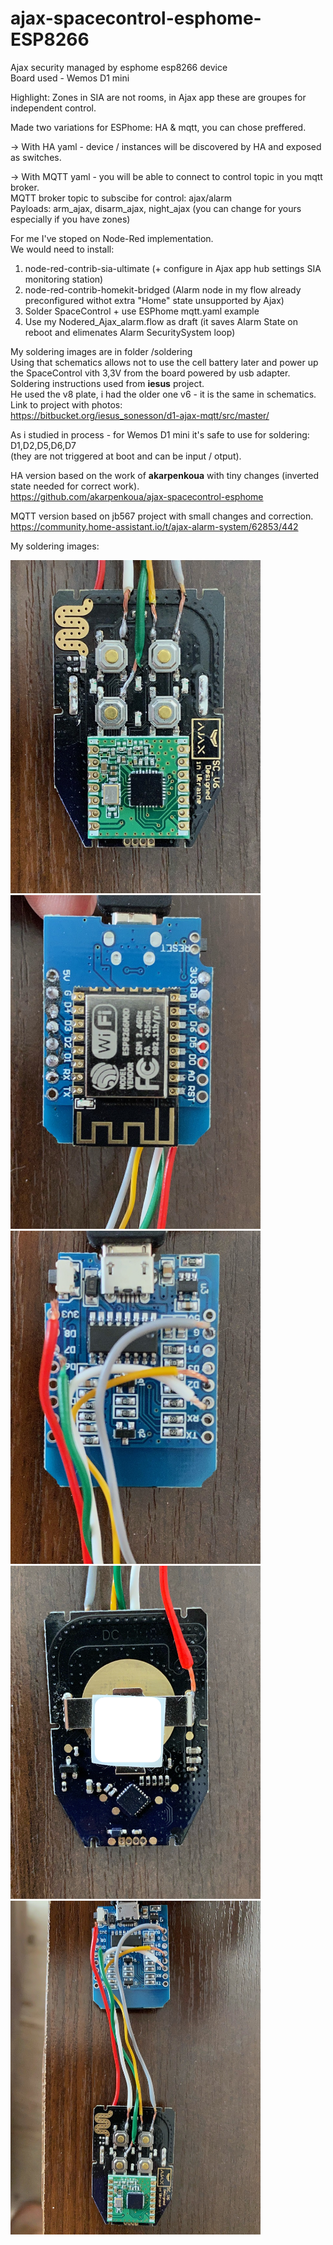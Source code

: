 # ajax-spacecontrol-esphome-ESP8266  
Ajax security managed by esphome esp8266 device  
Board used - Wemos D1 mini  

Highlight: Zones in SIA are not rooms, in Ajax app these are groupes for independent control.  

Made two variations for ESPhome: HA & mqtt, you can chose preffered.  

-> With HA yaml - device / instances will be discovered by HA and exposed as switches.  

-> With MQTT yaml - you will be able to connect to control topic in you mqtt broker.  
MQTT broker topic to subscibe for control: ajax/alarm  
Payloads: arm_ajax, disarm_ajax, night_ajax (you can change for yours especially if you have zones)  

For me I've stoped on Node-Red implementation.  
We would need to install:  
1. node-red-contrib-sia-ultimate (+ configure in Ajax app hub settings SIA monitoring station)  
2. node-red-contrib-homekit-bridged (Alarm node in my flow already preconfigured withot extra "Home" state unsupported by Ajax)  
3. Solder SpaceControl + use ESPhome mqtt.yaml example  
4. Use my Nodered_Ajax_alarm.flow as draft (it saves Alarm State on reboot and elimenates Alarm SecuritySystem loop)  

My soldering images are in folder /soldering  
Using that schematics allows not to use the cell battery later and power up the SpaceControl vith 3,3V from the board powered by usb adapter.  
Soldering instructions used from **iesus** project.  
He used the v8 plate, i had the older one v6 - it is the same in schematics.  
Link to project with photos:  
https://bitbucket.org/iesus_sonesson/d1-ajax-mqtt/src/master/  

As i studied in process - for Wemos D1 mini it's safe to use for soldering: D1,D2,D5,D6,D7  
(they are not triggered at boot and can be input / otput). 

HA version based on the work of **akarpenkoua** with tiny changes (inverted state needed for correct work).  
https://github.com/akarpenkoua/ajax-spacecontrol-esphome  

MQTT version based on jb567 project with small changes and correction.  
https://community.home-assistant.io/t/ajax-alarm-system/62853/442    

My soldering images:  

<img src="/soldering/1.jpeg" width="400"/>
<img src="/soldering/2.jpeg" width="400"/>
<img src="/soldering/3.jpeg" width="400"/>
<img src="/soldering/4.jpeg" width="400"/>
<img src="/soldering/5.jpeg" width="400"/>
